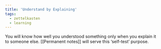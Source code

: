 ```yaml
---
title: 'Understand by Explaining'
tags:
  - zettelkasten
  - learning
---
```


You will know how well you understood something only when you explain it to someone else. [[Permanent notes]] will serve this ‘self-test’ purpose.
